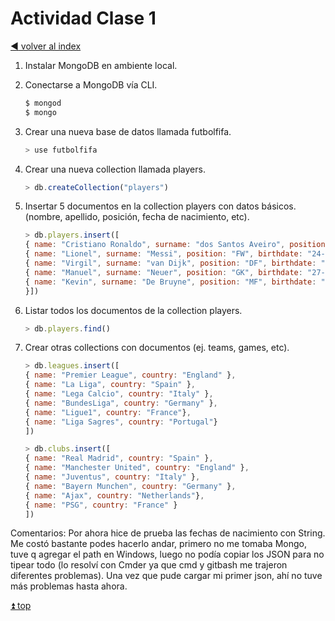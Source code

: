 # Actividad Clase 1

[:arrow_backward: volver al index](../README.md)

1. Instalar MongoDB en ambiente local.
2. Conectarse a MongoDB vía CLI.

    ```js
    $ mongod
    $ mongo
    ```

3. Crear una nueva base de datos llamada futbolfifa.

    ```js
    > use futbolfifa
    ```

4. Crear una nueva collection llamada players.

    ```js
    > db.createCollection("players")
    ```

5. Insertar 5 documentos en la collection players con datos básicos.
    (nombre, apellido, posición, fecha de nacimiento, etc).

    ```js
    > db.players.insert([
    { name: "Cristiano Ronaldo", surname: "dos Santos Aveiro", position: "FW", birthdate: "05/02/1985", foot: "R", country: "Portugal" },
    { name: "Lionel", surname: "Messi", position: "FW", birthdate: "24-06-1987", foot: "L", country: "Argentina" },
    { name: "Virgil", surname: "van Dijk", position: "DF", birthdate: "08-07-1991", foot: "R", country: "Netherlands" },
    { name: "Manuel", surname: "Neuer", position: "GK", birthdate: "27-03-1986", foot: "L", country: "Germany" },
    { name: "Kevin", surname: "De Bruyne", position: "MF", birthdate: "28-06-1991", foot: "R", country: "Belgium" 
    }])
    ```

6. Listar todos los documentos de la collection players.

    ```js
    > db.players.find()
    ```

7. Crear otras collections con documentos (ej. teams, games, etc).

    ```js
    > db.leagues.insert([
    { name: "Premier League", country: "England" },
    { name: "La Liga", country: "Spain" },
    { name: "Lega Calcio", country: "Italy" },
    { name: "BundesLiga", country: "Germany" },
    { name: "Ligue1", country: "France"},
    { name: "Liga Sagres", country: "Portugal"}
    ])

    > db.clubs.insert([
    { name: "Real Madrid", country: "Spain" },
    { name: "Manchester United", country: "England" },
    { name: "Juventus", country: "Italy" },
    { name: "Bayern Munchen", country: "Germany" },
    { name: "Ajax", country: "Netherlands"},
    { name: "PSG", country: "France" }
    ])
    ```

Comentarios:
    Por ahora hice de prueba las fechas de nacimiento con String.
    Me costó bastante podes hacerlo andar, primero no me tomaba Mongo, tuve q agregar el path en Windows, luego no podía copiar los JSON para no tipear todo (lo resolví con Cmder ya que  cmd y gitbash me trajeron diferentes problemas). Una vez que pude cargar mi primer json, ahí no tuve más problemas hasta ahora.

   [:arrow_double_up: top](./README)